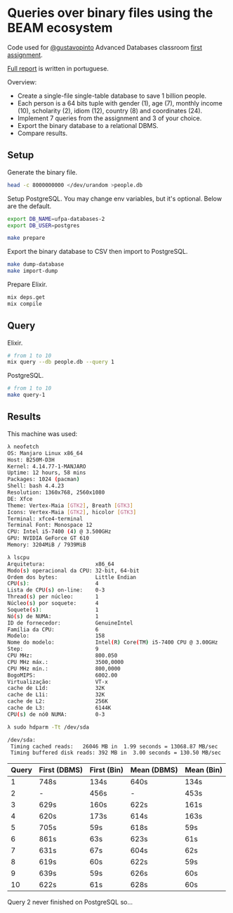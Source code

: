 # Queries over binary files using the BEAM ecosystem

Code used for [@gustavopinto](https://github.com/gustavopinto) Advanced Databases classroom [first assignment](http://gustavopinto.org/teaching/bd2/exercise).

[Full report](https://github.com/lubien/ufpa-advanced-databases-2018-assignment-01-report/releases) is written in portuguese.

Overview:

  * Create a single-file single-table database to save 1 billion people.
  * Each person is a 64 bits tuple with gender (1), age (7), monthly income (10), scholarity (2), idiom (12), country (8) and coordinates (24).
  * Implement 7 queries from the assignment and 3 of your choice.
  * Export the binary database to a relational DBMS.
  * Compare results.

## Setup

Generate the binary file.

```sh
head -c 8000000000 </dev/urandom >people.db
```

Setup PostgreSQL. You may change env variables, but it's optional. Below are the default.

```sh
export DB_NAME=ufpa-databases-2
export DB_USER=postgres

make prepare
```

Export the binary database to CSV then import to PostgreSQL.

```sh
make dump-database
make import-dump
```

Prepare Elixir.

```sh
mix deps.get
mix compile
```
## Query

Elixir.

```sh
# from 1 to 10
mix query --db people.db --query 1
```

PostgreSQL.

```sh
# from 1 to 10
make query-1
```

## Results

This machine was used:

```sh
λ neofetch
OS: Manjaro Linux x86_64 
Host: B250M-D3H 
Kernel: 4.14.77-1-MANJARO 
Uptime: 12 hours, 58 mins 
Packages: 1024 (pacman) 
Shell: bash 4.4.23 
Resolution: 1360x768, 2560x1080 
DE: Xfce 
Theme: Vertex-Maia [GTK2], Breath [GTK3] 
Icons: Vertex-Maia [GTK2], hicolor [GTK3] 
Terminal: xfce4-terminal 
Terminal Font: Monospace 12 
CPU: Intel i5-7400 (4) @ 3.500GHz 
GPU: NVIDIA GeForce GT 610 
Memory: 3204MiB / 7939MiB

λ lscpu
Arquitetura:                x86_64
Modo(s) operacional da CPU: 32-bit, 64-bit
Ordem dos bytes:            Little Endian
CPU(s):                     4
Lista de CPU(s) on-line:    0-3
Thread(s) per núcleo:       1
Núcleo(s) por soquete:      4
Soquete(s):                 1
Nó(s) de NUMA:              1
ID de fornecedor:           GenuineIntel
Família da CPU:             6
Modelo:                     158
Nome do modelo:             Intel(R) Core(TM) i5-7400 CPU @ 3.00GHz
Step:                       9
CPU MHz:                    800.050
CPU MHz máx.:               3500,0000
CPU MHz mín.:               800,0000
BogoMIPS:                   6002.00
Virtualização:              VT-x
cache de L1d:               32K
cache de L1i:               32K
cache de L2:                256K
cache de L3:                6144K
CPU(s) de nó0 NUMA:         0-3

λ sudo hdparm -Tt /dev/sda

/dev/sda:
 Timing cached reads:   26046 MB in  1.99 seconds = 13068.87 MB/sec
 Timing buffered disk reads: 392 MB in  3.00 seconds = 130.50 MB/sec
```

Query       | First (DBMS)    | First (Bin)     | Mean (DBMS)  | Mean (Bin)
------------|-----------------|-----------------|--------------|-----------
1           | 748s            | 134s            | 640s         | 134s
2           | -               | 456s            | -            | 453s
3           | 629s            | 160s            | 622s         | 161s
4           | 620s            | 173s            | 614s         | 163s
5           | 705s            | 59s             | 618s         | 59s
6           | 861s            | 63s             | 623s         | 61s
7           | 631s            | 67s             | 604s         | 62s
8           | 619s            | 60s             | 622s         | 59s
9           | 639s            | 59s             | 626s         | 60s
10          | 622s            | 61s             | 628s         | 60s

Query 2 never finished on PostgreSQL so...
